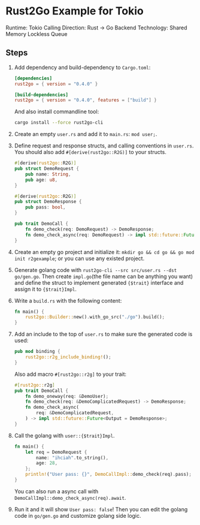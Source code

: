 # Rust2Go Example for Tokio

Runtime: Tokio
Calling Direction: Rust -> Go
Backend Technology: Shared Memory Lockless Queue

## Steps

1. Add dependency and build-dependency to `Cargo.toml`:

    ```toml
    [dependencies]
    rust2go = { version = "0.4.0" }

    [build-dependencies]
    rust2go = { version = "0.4.0", features = ["build"] }
    ```

    And also install commandline tool:

    ```sh
    cargo install --force rust2go-cli
    ```

2. Create an empty `user.rs` and add it to `main.rs`: `mod user;`.

3. Define request and response structs, and calling conventions in `user.rs`. You should also add `#[derive(rust2go::R2G)]` to your structs.

    ```rust
    #[derive(rust2go::R2G)]
    pub struct DemoRequest {
        pub name: String,
        pub age: u8,
    }

    #[derive(rust2go::R2G)]
    pub struct DemoResponse {
        pub pass: bool,
    }

    pub trait DemoCall {
        fn demo_check(req: DemoRequest) -> DemoResponse;
        fn demo_check_async(req: DemoRequest) -> impl std::future::Future<Output = DemoResponse>;
    }
    ```

4. Create an empty go project and initialize it: `mkdir go && cd go && go mod init r2gexample`; or you can use any existed project.

5. Generate golang code with `rust2go-cli --src src/user.rs --dst go/gen.go`. Then create `impl.go`(the file name can be anything you want) and define the struct to implement generated `{$trait}` interface and assign it to `{$trait}Impl`.

6. Write a `build.rs` with the following content:

    ```rust
    fn main() {
        rust2go::Builder::new().with_go_src("./go").build();
    }
    ```

7. Add an include to the top of `user.rs` to make sure the generated code is used:

    ```rust
    pub mod binding {
        rust2go::r2g_include_binding!();
    }
    ```

    Also add macro `#[rust2go::r2g]` to your trait:

    ```rust
    #[rust2go::r2g]
    pub trait DemoCall {
        fn demo_oneway(req: &DemoUser);
        fn demo_check(req: &DemoComplicatedRequest) -> DemoResponse;
        fn demo_check_async(
            req: &DemoComplicatedRequest,
        ) -> impl std::future::Future<Output = DemoResponse>;
    }
    ```

8. Call the golang with `user::{$trait}Impl`.

    ```rust
    fn main() {
        let req = DemoRequest {
            name: "ihciah".to_string(),
            age: 28,
        };
        println!("User pass: {}", DemoCallImpl::demo_check(req).pass);
    }
    ```

    You can also run a async call with `DemoCallImpl::demo_check_async(req).await`.

9. Run it and it will show `User pass: false`! Then you can edit the golang code in `go/gen.go` and customize golang side logic.
